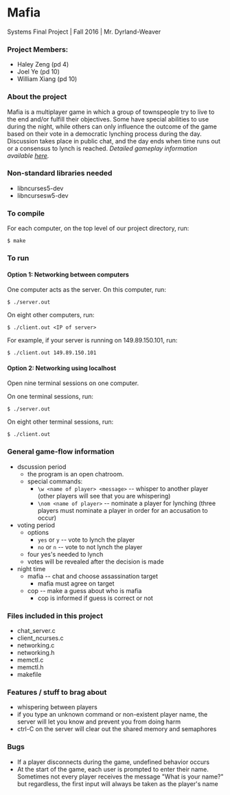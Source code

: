 # Mafia 

Systems Final Project | Fall 2016 | Mr. Dyrland-Weaver

### Project Members: 
* Haley Zeng (pd 4)
* Joel Ye (pd 10)
* William Xiang (pd 10)

### About the project
Mafia is a multiplayer game in which a group of townspeople try to live to the end and/or fulfill their objectives. Some have special abilities to use during the night, while others can only influence the outcome of the game based on their vote in a democratic lynching process during the day. Discussion takes place in public chat, and the day ends when time runs out or a consensus to lynch is reached. *Detailed gameplay information available [here](http://www.menconi.com/games/mafia.html).*

### Non-standard libraries needed
* libncurses5-dev
* libncursesw5-dev

### To compile
For each computer, on the top level of our project directory, run:
```
$ make
```

### To run
#### Option 1: Networking between computers
One computer acts as the server. On this computer, run:
```
$ ./server.out
```
On eight other computers, run:
```
$ ./client.out <IP of server>
```
For example, if your server is running on 149.89.150.101, run:
```
$ ./client.out 149.89.150.101
```

#### Option 2: Networking using localhost
Open nine terminal sessions on one computer.

On one terminal sessions, run:
```
$ ./server.out
```
On eight other terminal sessions, run:
```
$ ./client.out
```


### General game-flow information
* dscussion period
  * the program is an open chatroom. 
  * special commands:
    * `\w <name of player> <message>` -- whisper to another player (other players will see that you are whispering)
    * `\nom <name of player>` -- nominate a player for lynching (three players must nominate a player in order for an accusation to occur)
* voting period
  * options
    * `yes` or `y` -- vote to lynch the player
    * `no` or `n` -- vote to not lynch the player
  * four yes's needed to lynch
  * votes will be revealed after the decision is made
* night time
  * mafia -- chat and choose assassination target
    * mafia must agree on target
  * cop -- make a guess about who is mafia
    * cop is informed if guess is correct or not

### Files included in this project
* chat_server.c
* client_ncurses.c
* networking.c
* networking.h
* memctl.c
* memctl.h
* makefile

### Features / stuff to brag about
* whispering between players
* if you type an unknown command or non-existent player name, the server will let you know and prevent you from doing harm
* ctrl-C on the server will clear out the shared memory and semaphores


### Bugs
* If a player disconnects during the game, undefined behavior occurs
* At the start of the game, each user is prompted to enter their name. Sometimes not every player receives the message "What is your name?" but regardless, the first input will always be taken as the player's name

